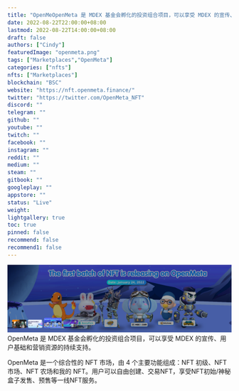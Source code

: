 ```yaml
---
title: "OpenMeOpenMeta 是 MDEX 基金会孵化的投资组合项目，可以享受 MDEX 的宣传、用户基础和营销资源的持续支持。 "
date: 2022-08-22T22:00:00+08:00
lastmod: 2022-08-22T14:00:00+08:00
draft: false
authors: ["Cindy"]
featuredImage: "openmeta.png"
tags: ["Marketplaces","OpenMeta"]
categories: ["nfts"]
nfts: ["Marketplaces"]
blockchain: "BSC"
website: "https://nft.openmeta.finance/"
twitter: "https://twitter.com/OpenMeta_NFT"
discord: ""
telegram: ""
github: ""
youtube: ""
twitch: ""
facebook: ""
instagram: ""
reddit: ""
medium: ""
steam: ""
gitbook: ""
googleplay: ""
appstore: ""
status: "Live"
weight: 
lightgallery: true
toc: true
pinned: false
recommend: false
recommend1: false
---
```

![image-20220822150535304](image-20220822150535304.png)OpenMeta 是 MDEX 基金会孵化的投资组合项目，可以享受 MDEX 的宣传、用户基础和营销资源的持续支持。 

OpenMeta 是一个综合性的 NFT 市场，由 4 个主要功能组成：NFT 初级、NFT 市场、NFT 农场和我的 NFT。用户可以自由创建、交易NFT，享受NFT初始/神秘盒子发售、预售等一线NFT服务。